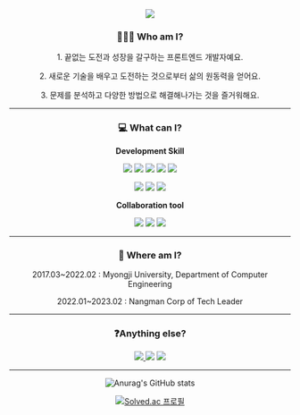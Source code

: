 
<div align="center">
<img src="https://capsule-render.vercel.app/api?type=waving&color=auto&height=260&section=header&text=Wellcome!&fontSize=95&&animation=fadeIn&fontColor=ffffff&desc=This%20is%20seok20`s%20github!&descAlign=80&descAlignY=70&fontAlignY=40" />

  
  
  <div>
    <h3>🧑🏻‍💻 Who am I?</h2>
    <p>1. 끝없는 도전과 성장을 갈구하는 프론트엔드 개발자예요.</p>
    <p>2. 새로운 기술을 배우고 도전하는 것으로부터 삶의 원동력을 얻어요.</p>
    <p>3. 문제를 분석하고 다양한 방법으로 해결해나가는 것을 즐거워해요.</p>
  </div>
  <hr>
  <div>
  <h3>💻 What can I?</h2>
    <p><b>Development Skill</b></p>
  <img src="https://img.shields.io/badge/Javascript-F7DF1E?style=for-the-badge&logo=JavaScript&logoColor=ffffff"/> <img src="https://img.shields.io/badge/TypeScript-3178C6?style=for-the-badge&logo=TypeScript&logoColor=ffffff"/> <img src="https://img.shields.io/badge/React-61DAFB?style=for-the-badge&logo=React&logoColor=ffffff"/> <img src="https://img.shields.io/badge/Redux-764ABC?style=for-the-badge&logo=Redux&logoColor=ffffff"/> <img src="https://img.shields.io/badge/Next.js-000000?style=for-the-badge&logo=Next.js&logoColor=ffffff"/> 
    
  <img src="https://img.shields.io/badge/Android Studio-3DDC84?style=for-the-badge&logo=Android Studio&logoColor=ffffff"/> <img src="https://img.shields.io/badge/Flutter-02569B?style=for-the-badge&logo=Flutter&logoColor=ffffff"/> <img src="https://img.shields.io/badge/Postman-FF6C37?style=for-the-badge&logo=Postman&logoColor=ffffff"/> 
    <p><b>Collaboration tool</b></p>
    <img src="https://img.shields.io/badge/Notion-000000?style=for-the-badge&logo=Notion&logoColor=ffffff"/> <img src="https://img.shields.io/badge/GitHub-181717?style=for-the-badge&logo=GitHub&logoColor=ffffff"/> <img src="https://img.shields.io/badge/Figma-F24E1E?style=for-the-badge&logo=Figma&logoColor=ffffff"/> 
  </div>
  <hr>
  <h3>🏢 Where am I?</h3>
  <p>2017.03~2022.02 : Myongji University, Department of Computer Engineering</p>
  <p>2022.01~2023.02 : Nangman Corp of Tech Leader</p>
  <hr>
  <h3>❓Anything else?</h3>
  <a href="mailto:pine9805@kakao.com"><img src="https://img.shields.io/badge/my email-FFCD00?style=flat-square&logo=Kakao&logoColor=white&link=mailto:pine9805@kakao.com"/>
  <a href="https://blog.naver.com/pine9805"><img src="https://img.shields.io/badge/my blog-03C75A?style=flat-square&logo=Naver&logoColor=white&link=https://blog.naver.com/pine9805"/></a> 
  <a href="https://https://galvanized-bay-f1e.notion.site/Resume-ebdb3d0a7b7f4be8b85948f087d88077"><img src="https://img.shields.io/badge/my resume-000000?style=flat-square&logo=Notion&logoColor=white&link=https://galvanized-bay-f1e.notion.site/Resume-ebdb3d0a7b7f4be8b85948f087d88077"/></a> 
  <hr>
    
  
![Anurag's GitHub stats](https://github-readme-stats.vercel.app/api?username=seok20&show_icons=true&theme=solarized-light)

[![Solved.ac
프로필](http://mazassumnida.wtf/api/v2/generate_badge?boj=pine9805)](https://solved.ac/pine9805)
</div>
